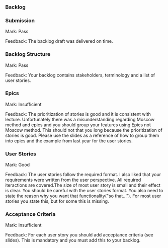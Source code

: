 ### Backlog

### Submission

Mark: Pass

Feedback: The backlog draft was delivered on time.


### Backlog Structure

Mark: Pass

Feedback: Your backlog contains stakeholders, terminology and a list of user stories.

### Epics

Mark: Insufficient

Feedback: The prioritization of stories is good and it is consistent with lecture. Unfortunately there was a misunderstanding regarding Moscow method and epics and you should group your features using Epics not Moscow method.
This should not that you long because the prioritization of stories is good. Please use the slides as a reference of how to group them into epics and the example from last year for the user stories.

### User Stories

Mark: Good

Feedback: The user stories follow the required format. I also liked that your requirements were written from the user perspective. All required iteractions are covered.The size of most user story is small and their effect is clear.
You should be careful with the user stories format. You also need to state the reason why you want that functionality("so that..."). For most user stories you state this, but for some this is missing.

### Acceptance Criteria

Mark: Insufficient

Feedback: For each user story you should add acceptance criteria (see slides). This is mandatory and you must add this to your backlog.

